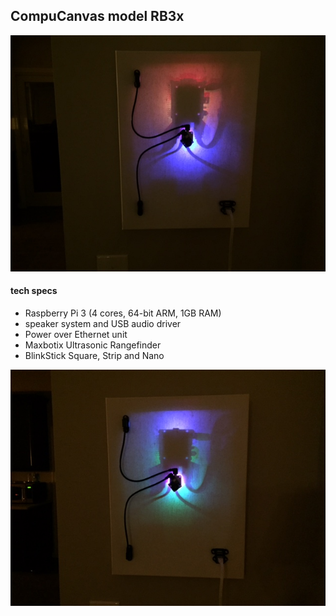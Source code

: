## CompuCanvas model RB3x

![RB3x-running-2-med](images/RB3x-running-2-med.jpg)

#### tech specs

* Raspberry Pi 3 (4 cores, 64-bit ARM, 1GB RAM)
* speaker system and USB audio driver
* Power over Ethernet unit
* Maxbotix Ultrasonic Rangefinder
* BlinkStick Square, Strip and Nano

![RB3x-running-3-med](images/RB3x-running-3-med.jpg)
